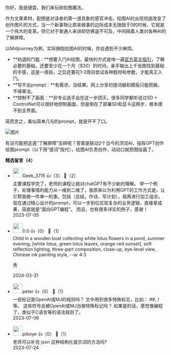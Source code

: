 你好，我是键盘，我们来玩转绘图魔法。

作为文章素材，配图是对读者的第一道具象的感官冲击。绘图AI的出现彻底改变了创作图片的方式，当一个新事物让原来做事的边际成本无限趋于0的时候，它就是一个伟大的变革。但它对于普通人来讲却仿佛遥不可及，中间隔着人类对各种AI的了解屏障。

以Midjourney为例，实际拥抱绘图AI的时候，你会遇到不少麻烦。

- **劝退的门槛：**想要入门AI绘图，最快的方式是啃一遍[官方英文指引](https://docs.midjourney.com/docs/quick-start)，了解必要的基础。还要至少花一个月（$30）的时间，亲手输出上千张图找到基础的手感，这是一周目。之后还要花1-2周目尝试各种题材和参数，才能真正入门。
- **写不出prompt：**有需求，没结果。网上分享的提词器和模版只能照搬，不得章法。
- **控制不了画面：**非专业选手会在这一步团灭。很多同学都听说过SD + ControlNet可以很好地控制画面，但是倒在了部署SD和显卡这两步，根本摸不到主界面。

简而言之，看似简单几句的prompt，就是开不了口。

![图片](https://static001.geekbang.org/resource/image/2a/05/2abd6f4dd79501ef942a10a8ebafd505.png?wh=1920x457 "开不了口")

有没可能把这道“了解屏障”击碎呢？答案是联动2个当今的顶流AI，指挥GPT创作绘图prompt（以下用“提词”指代），绘图AI负责创作，动动口就把图给画了。
<div><strong>精选留言（4）</strong></div><ul>
<li><img src="https://static001.geekbang.org/account/avatar/00/1c/f4/fe/ea593199.jpg" width="30px"><span>Geek_3715</span> 👍（3） 💬（2）<div>主要课程学完了，老师的课程让我对chatGPT有不少新的理解。
举一个例子，处理事情的能力从一维到二维了，我原来以为利用GPT的工作方式是，让它帮我做一件单一的事，包括（总结，作诗，写计划），我再进行加工组合。现在通过精心设计的prompt，可以一步到位实现复杂的业务逻辑，直接拿成果，简直就是“面向GPT编程”。
而且，也有很多详实的例子，感谢！</div>2023-07-05</li><br/><li><img src="https://static001.geekbang.org/account/avatar/00/22/45/bd/df16cf9d.jpg" width="30px"><span>0.0</span> 👍（0） 💬（1）<div>Child in a wooden boat collecting white lotus flowers in a pond, summer evening, [white lotus, green lotus leaves, orange-red sunset], soft reflection lighting, three-part composition, close-up, eye-level view, Chinese ink painting style, --ar 4:3

秀</div>2024-03-31</li><br/><li><img src="https://static001.geekbang.org/account/avatar/00/10/25/87/f3a69d1b.jpg" width="30px"><span>peter</span> 👍（0） 💬（1）<div>一些标记是OpenAI或MJ的规则吗？
文中用到很多特殊标志，比如： ##, &#47;等。 这些符号会被OpenAI或MJ当做特殊标记吗？ 如果是的话，感觉像编程了，类似于C语言等的语法规则了。</div>2023-07-06</li><br/><li><img src="https://static001.geekbang.org/account/avatar/00/10/47/00/3202bdf0.jpg" width="30px"><span>piboye</span> 👍（0） 💬（1）<div>老师可以补充 json 这种结构化提示词的方法吗?</div>2023-07-24</li><br/>
</ul>
